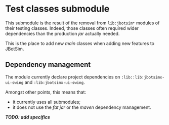 # Test classes submodule

This submodule is the result of the removal from `lib:jbotsim*` modules of their testing classes.
Indeed, those classes often required wider dependencies than the production *jar* actually needed. 

This is the place to add new *main* classes when adding new features to JBotSim.

## Dependency management

The module currently declare project dependencies on `:lib::lib:jbotsimx-ui-swing` and `:lib:jbotsimx-ui-swing`. 

Amongst other points, this means that:
* it currently uses all submodules;
* it does not use the *fat jar* or the *maven* dependency management.


***TODO: add specifics***